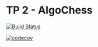 # TP 2 - AlgoChess

[![Build Status](https://travis-ci.org/jpdicomo/TP2-algo3.svg?branch=master)](https://travis-ci.org/jpdicomo/TP2-algo3)

[![codecov](https://img.shields.io/codecov/c/github/dwyl/hapi-auth-jwt2.svg?maxAge=2592000)](https://codecov.io/gh/jpdicomo/TP2-algo3)